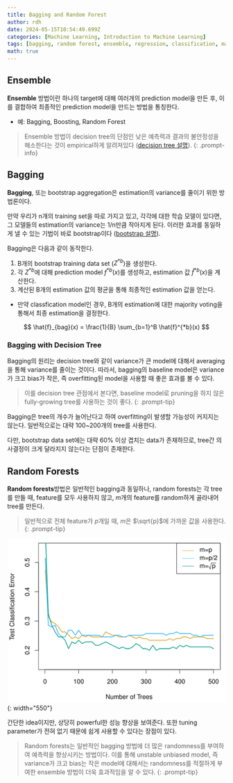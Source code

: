 ```yaml
---
title: Bagging and Random Forest
author: rdh
date: 2024-05-15T10:54:49.699Z
categories: [Machine Learning, Introduction to Machine Learning]
tags: [bagging, random forest, ensemble, regression, classification, machine learning]
math: true
---
```

## Ensemble
**Ensemble** 방법이란 하나의 target에 대해 여러개의 prediction model을 만든 후, 이를 결합하여 최종적인 prediction model을 만드는 방법을 통칭한다.

* 예: Bagging, Boosting, Random Forest

> Ensemble 방법이 decision tree의 단점인 낮은 예측력과 결과의 불안정성을 해소한다는 것이 empirical하게 알려져있다 ([decision tree 설명](https://rohdonghyun.github.io/posts/Decision-Trees/)).
{: .prompt-info}

## Bagging
**Bagging**, 또는 bootstrap aggregation은 estimation의 variance를 줄이기 위한 방법론이다.

만약 우리가 n개의 training set을 따로 가지고 있고, 각각에 대한 학습 모델이 있다면, 그 모델들의 estimation의 variance는 1/n만큼 작아지게 된다. 이러한 효과를 동일하게 낼 수 있는 기법이 바로 bootstrap이다 ([bootstrap 설명](https://rohdonghyun.github.io/posts/Bootstrap/)). 

Bagging은 다음과 같이 동작한다.

1. B개의 bootstrap training data set ($Z^{\ast b}$)을 생성한다. 
2. 각 $Z^{\ast b}$에 대해 prediction model $f^{*b}(x)$를 생성하고, estimation 값 $\hat{f}^{*b}(x)$을 계산한다.
3. 계산된 B개의 estimation 값의 평균을 통해 최종적인 estimation 값을 얻는다.
  * 만약 classfication model인 경우, B개의 estimation에 대한 majority voting을 통해서 최종 estimation을 결정한다.

$$
\hat{f}_{bag}(x) = \frac{1}{B} \sum_{b=1}^B \hat{f}^{*b}(x)
$$

### Bagging with Decision Tree
Bagging의 원리는 decision tree와 같이 variance가 큰 model에 대해서 averaging을 통해 variance를 줄이는 것이다. 따라서, bagging의 baseline model은 variance가 크고 bias가 작은, 즉 overfitting된 model을 사용할 때 좋은 효과를 볼 수 있다.

> 이를 decision tree 관점에서 본다면, baseline model로 pruning을 하지 않은 fully-growing tree를 사용하는 것이 좋다.
{: .prompt-tip}

Bagging은 tree의 개수가 늘어난다고 하여 overfitting이 발생할 가능성이 커지지는 않는다. 일반적으로는 대략 100~200개의 tree를 사용한다.

다만, bootstrap data set에는 대략 60% 이상 겹치는 data가 존재하므로, tree간 의사결정이 크게 달라지지 않는다는 단점이 존재한다.

## Random Forests
**Random forests**방법은 일반적인 bagging과 동일하나, random forests는 각 tree를 만들 때, feature를 모두 사용하지 않고, $m$개의 feature를 random하게 골라내어 tree를 만든다.

> 일반적으로 전체 feature가 $p$개일 때, $m$은 $\sqrt{p}$에 가까운 값을 사용한다. 
{: .prompt-tip}

![](/assets/img/bagging-and-random-forest-01.png){: width="550"}

간단한 idea이지만, 상당히 powerful한 성능 향상을 보여준다. 또한 tuning parameter가 전혀 없기 때문에 쉽게 사용할 수 있다는 장점이 있다.

> Random forests는 일반적인 bagging 방법에 더 많은 randomness를 부여하여 예측력을 향상시키는 방법이다. 이를 통해 unstable unbiased model, 즉 variance가 크고 bias는 작은 model에 대해서는 randomness를 적절하게 부여한 ensemble 방법이 더욱 효과적임을 알 수 있다.
{: .prompt-tip}